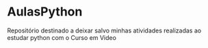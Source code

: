 # AulasPython
 Repositório destinado a deixar salvo minhas atividades realizadas ao estudar python com o Curso em Video
